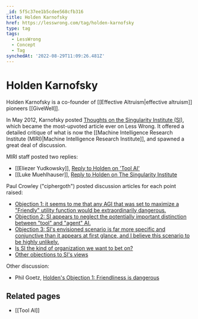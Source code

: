 ```yaml
---
_id: 5f5c37ee1b5cdee568cfb316
title: Holden Karnofsky
href: https://lesswrong.com/tag/holden-karnofsky
type: tag
tags:
  - LessWrong
  - Concept
  - Tag
synchedAt: '2022-08-29T11:09:26.481Z'
---
```

# Holden Karnofsky

Holden Karnofsky is a co-founder of [[Effective Altruism|effective altruism]] pioneers [[GiveWell]].

In May 2012, Karnofsky posted [Thoughts on the Singularity Institute (SI)](http://lesswrong.com/lw/cbs/thoughts_on_the_singularity_institute_si/), which became the most-upvoted article ever on Less Wrong. It offered a detailed critique of what is now the [[Machine Intelligence Research Institute (MIRI)|Machine Intelligence Research Institute]], and spawned a great deal of discussion.

MIRI staff posted two replies:

- [[Eliezer Yudkowsky]], [Reply to Holden on 'Tool AI'](http://lesswrong.com/lw/cze/reply_to_holden_on_tool_ai/)
- [[Luke Muehlhauser]], [Reply to Holden on The Singularity Institute](http://lesswrong.com/lw/di4/reply_to_holden_on_the_singularity_institute/)

Paul Crowley ("ciphergoth") posted discussion articles for each point raised:

- [Objection 1: it seems to me that any AGI that was set to maximize a "Friendly" utility function would be extraordinarily dangerous.](http://lesswrong.com/lw/cck/holden_karnofskys_singularity_institute_objection/)
- [Objection 2: SI appears to neglect the potentially important distinction between "tool" and "agent" AI.](http://lesswrong.com/lw/ccl/holden_karnofskys_singularity_institute_objection/)
- [Objection 3: SI's envisioned scenario is far more specific and conjunctive than it appears at first glance, and I believe this scenario to be highly unlikely.](http://lesswrong.com/lw/ccm/holden_karnofskys_singularity_institute_objection/)
- [Is SI the kind of organization we want to bet on?](http://lesswrong.com/lw/cco/holden_karnofskys_singularity_institute_critique/)
- [Other objections to SI's views](http://lesswrong.com/lw/ccn/holden_karnofskys_singularity_institute_critique/)

Other discussion:

- Phil Goetz, [Holden's Objection 1: Friendliness is dangerous](http://lesswrong.com/lw/chk/holdens_objection_1_friendliness_is_dangerous/)

## Related pages

- [[Tool AI]]